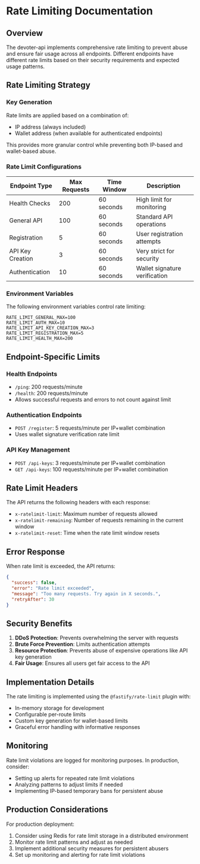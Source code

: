 # Rate Limiting Documentation

## Overview

The devoter-api implements comprehensive rate limiting to prevent abuse and ensure fair usage across all endpoints. Different endpoints have different rate limits based on their security requirements and expected usage patterns.

## Rate Limiting Strategy

### Key Generation
Rate limits are applied based on a combination of:
- IP address (always included)
- Wallet address (when available for authenticated endpoints)

This provides more granular control while preventing both IP-based and wallet-based abuse.

### Rate Limit Configurations

| Endpoint Type | Max Requests | Time Window | Description |
|---------------|--------------|-------------|-------------|
| Health Checks | 200 | 60 seconds | High limit for monitoring |
| General API | 100 | 60 seconds | Standard API operations |
| Registration | 5 | 60 seconds | User registration attempts |
| API Key Creation | 3 | 60 seconds | Very strict for security |
| Authentication | 10 | 60 seconds | Wallet signature verification |

### Environment Variables

The following environment variables control rate limiting:

```env
RATE_LIMIT_GENERAL_MAX=100
RATE_LIMIT_AUTH_MAX=10
RATE_LIMIT_API_KEY_CREATION_MAX=3
RATE_LIMIT_REGISTRATION_MAX=5
RATE_LIMIT_HEALTH_MAX=200
```

## Endpoint-Specific Limits

### Health Endpoints
- `/ping`: 200 requests/minute
- `/health`: 200 requests/minute
- Allows successful requests and errors to not count against limit

### Authentication Endpoints
- `POST /register`: 5 requests/minute per IP+wallet combination
- Uses wallet signature verification rate limit

### API Key Management
- `POST /api-keys`: 3 requests/minute per IP+wallet combination
- `GET /api-keys`: 100 requests/minute per IP+wallet combination

## Rate Limit Headers

The API returns the following headers with each response:

- `x-ratelimit-limit`: Maximum number of requests allowed
- `x-ratelimit-remaining`: Number of requests remaining in the current window
- `x-ratelimit-reset`: Time when the rate limit window resets

## Error Response

When rate limit is exceeded, the API returns:

```json
{
  "success": false,
  "error": "Rate limit exceeded",
  "message": "Too many requests. Try again in X seconds.",
  "retryAfter": 30
}
```

## Security Benefits

1. **DDoS Protection**: Prevents overwhelming the server with requests
2. **Brute Force Prevention**: Limits authentication attempts
3. **Resource Protection**: Prevents abuse of expensive operations like API key generation
4. **Fair Usage**: Ensures all users get fair access to the API

## Implementation Details

The rate limiting is implemented using the `@fastify/rate-limit` plugin with:
- In-memory storage for development
- Configurable per-route limits
- Custom key generation for wallet-based limits
- Graceful error handling with informative responses

## Monitoring

Rate limit violations are logged for monitoring purposes. In production, consider:
- Setting up alerts for repeated rate limit violations
- Analyzing patterns to adjust limits if needed
- Implementing IP-based temporary bans for persistent abuse

## Production Considerations

For production deployment:
1. Consider using Redis for rate limit storage in a distributed environment
2. Monitor rate limit patterns and adjust as needed
3. Implement additional security measures for persistent abusers
4. Set up monitoring and alerting for rate limit violations
